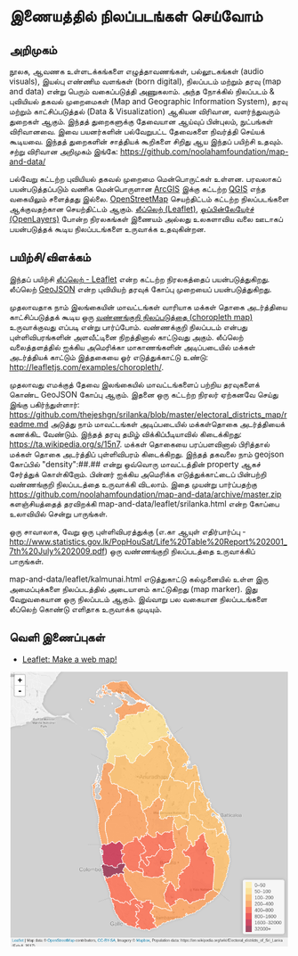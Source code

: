 # இணையத்தில் நிலப்படங்கள் செய்வோம்
## அறிமுகம்
நூலக, ஆவணக உள்ளடக்கங்களை எழுத்தாவணங்கள், பல்லூடகங்கள் (audio visuals), இயல்பு எண்ணிம வளங்கள் (born digital), நிலப்படம் மற்றும் தரவு (map and data) என்று பெரும் வகைப்படுத்தி அணுகலாம். அந்த நோக்கில் நிலப்படம் & புவியியல் தகவல் முறைமைகள் (Map and Geographic Information System), தரவு மற்றும் காட்சிப்படுத்தல் (Data & Visualization) ஆகியன விரிவான, வளர்ந்துவரும் துறைகள் ஆகும்.  இந்தத் துறைகளுக்கு தேவையான ஆய்வுப் பின்புலம், நுட்பங்கள் விரிவானவை.  இவை பயனர்களின் பல்வேறுபட்ட தேவைகளை நிவர்த்தி செய்யக் கூடியவை.  இந்தத் துறைகளின் சாத்தியக் கூறிகளை சிறிது ஆய இந்தப் பயிற்சி உதவும்.  சற்று விரிவான அறிமுகம் இங்கே: https://github.com/noolahamfoundation/map-and-data/

பல்வேறு கட்டற்ற புவியியல் தகவல் முறைமை மென்பொருட்கள் உள்ளன.  பரவலாகப் பயன்படுத்தப்படும் வணிக மென்பொருளான [ArcGIS](https://www.arcgis.com) இக்கு கட்டற்ற [QGIS](http://www.qgis.org/en/site/) எந்த வகையிலும் சளைத்தது இல்லை.  [OpenStreetMap](https://www.openstreetmap.org) செயற்திட்டம் கட்டற்ற நிலப்படங்களை ஆக்குவதற்கான செயற்திட்டம் ஆகும்.  [லீப்லெற் (Leaflet)](http://leafletjs.com/), [ஓப்பின்லேயேர்ச் (OpenLayers)](https://openlayers.org/) போன்ற நிரலகங்கள் இணையம் அல்லது உலகளாவிய வலை ஊடாகப் பயன்படுத்தக் கூடிய நிலப்படங்களை உருவாக்க உதவுகின்றன.

## பயிற்சி/விளக்கம்
இந்தப் பயிற்சி [லீப்லெற் - Leaflet](http://leafletjs.com/) என்ற கட்டற்ற நிரலகத்தைப் பயன்படுத்துகிறது.  லீப்லெற் [GeoJSON](https://en.wikipedia.org/wiki/GeoJSON) என்ற புவியியற் தரவுக் கோப்பு முறையைப் பயன்படுத்துகிறது.  

முதலாவதாக நாம் இலங்கையின் மாவட்டங்கள் வாரியாக மக்கள் தொகை அடர்த்தியை காட்சிப்படுத்தக் கூடிய ஒரு [வண்ணங்குறி நிலப்படுத்தை (choropleth map)](https://en.wikipedia.org/wiki/Choropleth_map) உருவாக்குவது எப்படி என்று பார்ப்போம்.  வண்ணக்குறி நிலப்படம் என்பது புள்ளிவிபரங்களின் அளவீட்டினை நிறத்தினால் காட்டுவது அகும்.  லீப்லெற் வலைத்தளத்தில் ஐக்கிய அமெரிக்கா மாகாணங்களின் அடிப்படையில் மக்கள் அடர்த்தியக் காட்டும் இத்தகையை ஓர் எடுத்துக்காட்டு உண்டு: http://leafletjs.com/examples/choropleth/.  

முதலாவது எமக்குத் தேவை இலங்கையில் மாவட்டங்களைப் பற்றிய தரவுகளைக் கொண்ட GeoJSON கோப்பு ஆகும். இதனை ஒரு கட்டற்ற நிரலர் ஏற்கனவே செய்து இங்கு பகிர்ந்துள்ளார்: https://github.com/thejeshgn/srilanka/blob/master/electoral_districts_map/readme.md  அடுத்து நாம் மாவட்டங்கள் அடிப்படையில் மக்கள்தொகை அடர்த்தியைக் கணக்கிட வேண்டும்.  இந்தத் தரவு தமிழ் விக்கிப்பீடியாவில் கிடைக்கிறது: https://ta.wikipedia.org/s/15n7.  மக்கள் தொகையை பரப்பளவினால் பிரித்தால் மக்கள் தொகை அடர்த்திப் புள்ளிவிபரம் கிடைக்கிறது.  இந்தத் தகவலை நாம் geojson கோப்பில் "density":##.## என்று ஒவ்வொரு மாவட்டத்தின் property ஆகச் சேர்த்துக் கொள்கிறோம்.  பின்னர் ஐக்கிய அமெரிக்க எடுத்துக்காட்டைப் பின்பற்றி வண்ணங்குறி நிலப்படத்தை உருவாக்கி விடலாம்.  இதை முயன்று பார்ப்பதற்கு https://github.com/noolahamfoundation/map-and-data/archive/master.zip களஞ்சியத்தைத் தரவிறக்கி map-and-data/leaflet/srilanka.html என்ற கோப்பை உலாவியில் சென்று பாருங்கள்.

ஒரு சாவாலாக, வேறு ஒரு புள்ளிவிபரத்துக்கு (எ.கா ஆயுள் எதிர்பார்ப்பு - http://www.statistics.gov.lk/PopHouSat/Life%20Table%20Report%202001_7th%20July%202009.pdf) ஒரு வண்ணங்குறி நிலப்படத்தை உருவாக்கிப் பாருங்கள்.

map-and-data/leaflet/kalmunai.html எடுத்துகாட்டு கல்முனையில் உள்ள இரு அமைப்புக்களை நிலப்படத்தில் அடையாளம் காட்டுகிறது (map marker). இது வேறுவகையான ஒரு நிலப்படம் ஆகும்.  இவ்வாறு பல வகையான நிலப்படங்களை லீப்லெற் கொண்டு எளிதாக உருவாக்க முடியும். 

## வெளி இணைப்புகள்
* [Leaflet: Make a web map!](https://maptimeboston.github.io/leaflet-intro/)


![Sri Lankan Population Density by Destrict Map](https://github.com/noolahamfoundation/map-and-data/blob/master/Sri%20Lanka%20-%20Population%20Density%20by%20District.png)
